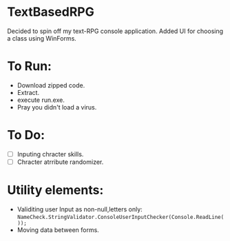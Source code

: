 # TextBasedRPG

Decided to spin off my text-RPG console application. 
Added UI for choosing a class using WinForms.

# To Run:
* Download zipped code. 
* Extract.
* execute run.exe.
* Pray you didn't load a virus.

# To Do: 
* [ ] Inputing chracter skills.
* [ ] Chracter atrribute randomizer.

# Utility elements:
- Validiting user Input as non-null,letters only:
 `NameCheck.StringValidator.ConsoleUserInputChecker(Console.ReadLine()); `
- Moving data between forms.

